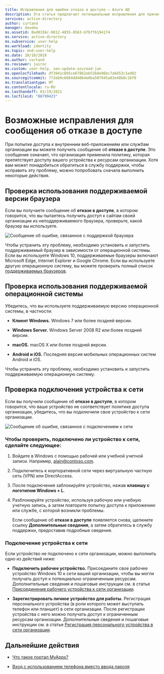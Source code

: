 ```yaml
---
title: Исправления для ошибки отказа в доступе — Azure AD
description: Эта статья предлагает потенциальные исправления для причин получения сообщения об отказе в доступе.
services: active-directory
author: curtand
manager: daveba
ms.assetid: 8ad0156c-0812-4855-8563-6fbff6194174
ms.service: active-directory
ms.subservice: user-help
ms.workload: identity
ms.topic: end-user-help
ms.date: 10/10/2018
ms.author: curtand
ms.reviewer: jairoc
ms.custom: user-help, seo-update-azuread-jan
ms.openlocfilehash: df3941c895ce67862eb53b8e96bc7a6d53c1ed02
ms.sourcegitcommit: 772eb9c6684dd4864e0ba507945a83e48b8c16f0
ms.translationtype: MT
ms.contentlocale: ru-RU
ms.lasthandoff: 03/19/2021
ms.locfileid: "88799423"
---
```

# <a name="possible-fixes-for-the-you-cant-get-there-from-here-error-message"></a>Возможные исправления для сообщения об отказе в доступе

При попытке доступа к внутренним веб-приложениям или службам организации вы можете получить сообщение об **отказе в доступе**. Это сообщение означает, что организация применила политику, которая препятствует доступу вашего устройства к ресурсам организации. Хотя вам может понадобиться обратиться в службу поддержки, чтобы исправить эту проблему, можно попробовать сначала выполнить некоторые действия.

## <a name="make-sure-youre-using-a-supported-browser"></a>Проверка использования поддерживаемой версии браузера
Если вы получаете сообщение об **отказе в доступе**, в котором говорится, что вы пытаетесь получить доступ к сайтам своей организации из неподдерживаемого браузера, проверьте, какой браузер вы используете.

![Сообщение об ошибке, связанное с поддержкой браузера](media/user-help-device-remediation/browser-version.png)

Чтобы устранить эту проблему, необходимо установить и запустить поддерживаемый браузер в зависимости от операционной системы. Если вы используете Windows 10, поддерживаемые браузеры включают Microsoft Edge, Internet Explorer и Google Chrome. Если вы используете другую операционную систему, вы можете проверить полный список [поддерживаемых браузеров](../conditional-access/concept-conditional-access-conditions.md#supported-browsers).

## <a name="make-sure-youre-using-a-supported-operating-system"></a>Проверка использования поддерживаемой операционной системы
Убедитесь, что вы используете поддерживаемую версию операционной системы, в частности:

- **Клиент Windows.** Windows 7 или более поздней версии.

- **Windows Server.** Windows Server 2008 R2 или более поздней версии.

- **macOS.** macOS X или более поздней версии.

- **Android и iOS.** Последняя версия мобильных операционных систем Android и iOS.

Чтобы устранить эту проблему, необходимо установить и запустить поддерживаемую операционную систему.

## <a name="make-sure-your-device-is-joined-to-your-network"></a>Проверка подключения устройства к сети
Если вы получили сообщение об **отказе в доступе**, в котором говорится, что ваше устройство не соответствует политике доступа организации, убедитесь, что вы подключили свое устройство к сети организации.

![Сообщение об ошибке, связанное с подключением к сети](media/user-help-device-remediation/network-version.png)

### <a name="to-check-whether-your-device-is-joined-to-your-network"></a>Чтобы проверить, подключено ли устройство к сети, сделайте следующее:
1. Войдите в Windows с помощью рабочей или учебной учетной записи. Например, alain@contoso.com.

2. Подключитесь к корпоративной сети через виртуальную частную сеть (VPN) или DirectAccess.

3. После подключения заблокируйте устройство, нажав **клавишу с логотипом Windows + L**.

4. Разблокируйте устройство, используя рабочую или учебную учетную запись, а затем повторите попытку доступа к приложению или службе, с которой возникли проблемы.

    Если сообщение об **отказе в доступе** появляется снова, щелкните ссылку **Дополнительные сведения**, а затем обратитесь в службу поддержки, предоставив подробные сведения.

### <a name="to-join-your-device-to-your-network"></a>Подключение устройства к сети
Если устройство не подключено к сети организации, можно выполнить одно из действий ниже:

- **Подключить рабочее устройство.** Присоедините свое рабочее устройство Windows 10 к сети вашей организации, чтобы вы могли получать доступ к потенциально ограниченным ресурсам. Дополнительные сведения и пошаговые инструкции см. в статье [Присоединения рабочего устройства к сети организации](user-help-join-device-on-network.md).

- **Зарегистрировать личное устройство для работы.** Регистрация персонального устройства (в роли которого может выступать телефон или планшет) в сети организации. После регистрации устройства с него можно получать доступ к ограниченным ресурсам организации. Дополнительные сведения и пошаговые инструкции см. в статье [Регистрация персонального устройства в сети организации](user-help-register-device-on-network.md).

## <a name="next-steps"></a>Дальнейшие действия
- [Что такое портал MyApps?](./my-apps-portal-end-user-access.md)

- [Вход с использованием телефона вместо ввода пароля](user-help-auth-app-sign-in.md)